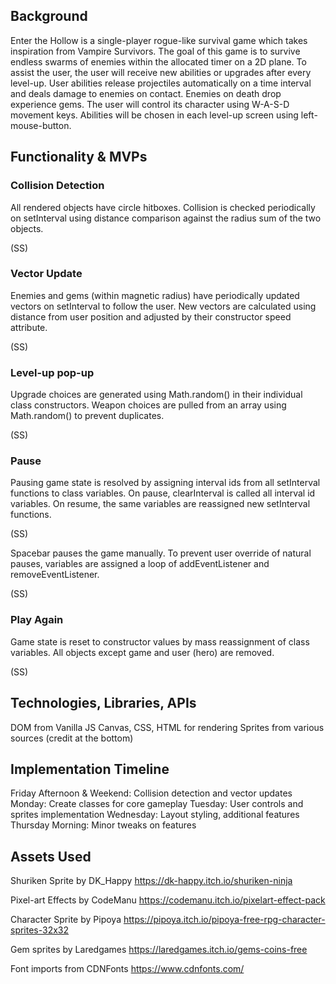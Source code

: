 ## Background

Enter the Hollow is a single-player rogue-like survival game which takes inspiration from Vampire Survivors. The goal of this game is to survive endless swarms of enemies within the allocated timer on a 2D plane. To assist the user, the user will receive new abilities or upgrades after every level-up. User abilities release projectiles automatically on a time interval and deals damage to enemies on contact. Enemies on death drop experience gems. The user will control its character using W-A-S-D movement keys. Abilities will be chosen in each level-up screen using left-mouse-button.


## Functionality & MVPs

### Collision Detection

All rendered objects have circle hitboxes. Collision is checked periodically on setInterval using distance comparison against the radius sum of the two objects. 

(SS)

### Vector Update

Enemies and gems (within magnetic radius) have periodically updated vectors on setInterval to follow the user. New vectors are calculated using distance from user position and adjusted by their constructor speed attribute. 

(SS)

### Level-up pop-up

Upgrade choices are generated using Math.random() in their individual class constructors. Weapon choices are pulled from an array using Math.random() to prevent duplicates. 

(SS)

### Pause

Pausing game state is resolved by assigning interval ids from all setInterval functions to class variables. On pause, clearInterval is called all interval id variables. On resume, the same variables are reassigned new setInterval functions. 

(SS)

Spacebar pauses the game manually. To prevent user override of natural pauses, variables are assigned a loop of addEventListener and removeEventListener. 

(SS)

### Play Again

Game state is reset to constructor values by mass reassignment of class variables. All objects except game and user (hero) are removed.

(SS)



## Technologies, Libraries, APIs
 
DOM from Vanilla JS
Canvas, CSS, HTML for rendering
Sprites from various sources (credit at the bottom)


## Implementation Timeline

Friday Afternoon & Weekend: Collision detection and vector updates
Monday: Create classes for core gameplay 
Tuesday: User controls and sprites implementation
Wednesday: Layout styling, additional features
Thursday Morning: Minor tweaks on features


## Assets Used

Shuriken Sprite by DK_Happy
https://dk-happy.itch.io/shuriken-ninja

Pixel-art Effects by CodeManu
https://codemanu.itch.io/pixelart-effect-pack

Character Sprite by Pipoya
https://pipoya.itch.io/pipoya-free-rpg-character-sprites-32x32

Gem sprites by Laredgames
https://laredgames.itch.io/gems-coins-free

Font imports from CDNFonts
https://www.cdnfonts.com/